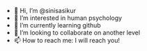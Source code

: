 - 👋 Hi, I’m @sinisasikur
- 👀 I’m interested in human psychology
- 🌱 I’m currently learning github
- 💞️ I’m looking to collaborate on another level
- 📫 How to reach me: I will reach you!

<!---
sinisasikur/sinisasikur is a ✨ special ✨ repository because its `README.md` (this file) appears on your GitHub profile.
You can click the Preview link to take a look at your changes.
--->
